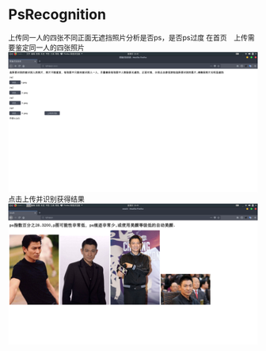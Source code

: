# PsRecognition
上传同一人的四张不同正面无遮挡照片分析是否ps，是否ps过度
在首页　上传需要鉴定同一人的四张照片
![image1](https://github.com/bobojack/PsRecognition/blob/master/img/2018-05-20%2013-42-38%20%E7%9A%84%E5%B1%8F%E5%B9%95%E6%88%AA%E5%9B%BE.png)
点击上传并识别获得结果
![image2](https://github.com/bobojack/PsRecognition/blob/master/img/2018-05-20%2013-43-47%20%E7%9A%84%E5%B1%8F%E5%B9%95%E6%88%AA%E5%9B%BE.png)
